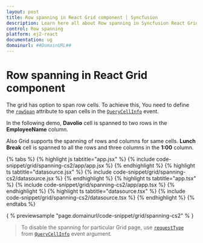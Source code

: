 ```yaml
---
layout: post
title: Row spanning in React Grid component | Syncfusion
description: Learn here all about Row spanning in Syncfusion React Grid component of Syncfusion Essential JS 2 and more.
control: Row spanning 
platform: ej2-react
documentation: ug
domainurl: ##DomainURL##
---
```


# Row spanning in React Grid component

The grid has option to span row cells. To achieve this, You need to define the [`rowSpan`](https://ej2.syncfusion.com/angular/documentation/api/grid/queryCellInfoEventArgs/#rowspan) attribute to span cells in the [`QueryCellInfo`](https://ej2.syncfusion.com/angular/documentation/api/grid/#querycellinfo) event.

In the following demo, **Davolio** cell is spanned to two rows in the **EmployeeName** column.

Also Grid supports the spanning of rows and columns for same cells. **Lunch Break** cell is spanned to all the rows and three columns in the **1:00** column.

{% tabs %}
{% highlight js tabtitle="app.jsx" %}
{% include code-snippet/grid/spanning-cs2/app/app.jsx %}
{% endhighlight %}
{% highlight ts tabtitle="datasource.jsx" %}
{% include code-snippet/grid/spanning-cs2/datasource.jsx %}
{% endhighlight %}
{% highlight ts tabtitle="app.tsx" %}
{% include code-snippet/grid/spanning-cs2/app/app.tsx %}
{% endhighlight %}
{% highlight ts tabtitle="datasource.tsx" %}
{% include code-snippet/grid/spanning-cs2/datasource.tsx %}
{% endhighlight %}
{% endtabs %}

{ % previewsample "page.domainurl/code-snippet/grid/spanning-cs2" % }

> To disable the spanning for particular Grid page, use [`requestType`](https://ej2.syncfusion.com/angular/documentation/api/grid/queryCellInfoEventArgs/#requesttype) from [`QueryCellInfo`](https://ej2.syncfusion.com/angular/documentation/api/grid/#querycellinfo) event argument.